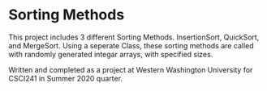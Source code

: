# Sorting Methods

This project includes 3 different Sorting Methods. InsertionSort, QuickSort, and MergeSort. Using a seperate Class, these sorting methods are called with randomly generated integar arrays, with specified sizes.

Written and completed as a project at Western Washington University for CSCI241 in Summer 2020 quarter.
